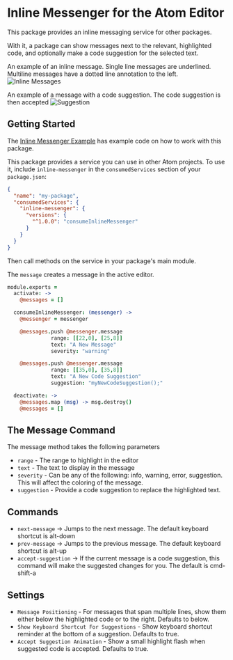 # Inline Messenger for the Atom Editor

This package provides an inline messaging service for other packages.

With it, a package can show messages next to the relevant, highlighted code,  and optionally make a code suggestion for the selected text.

An example of an inline message.  Single line messages are underlined.  Multiline messages have a dotted line annotation to the left.
![Inline Messages](https://raw.githubusercontent.com/mdgriffith/atom-inline-messenger-example/master/img/inline-message.gif?token=AC54XW-QnrhkimH6dJcK5e67awSHD7wiks5VsvjswA%3D%3D)

An example of a message with a code suggestion.  The code suggestion is then accepted
![Suggestion](https://raw.githubusercontent.com/mdgriffith/atom-inline-messenger-example/master/img/inline-suggestion.gif?token=AC54XbSnGvf4CzBU9ItmUo31uRNDewc2ks5Vsvh_wA%3D%3D)

## Getting Started

The [Inline Messenger Example](https://github.com/mdgriffith/atom-inline-messenger-example) has example code on how to work with this package.

This package provides a service you can use in other Atom projects.  To use
it, include `inline-messenger` in the `consumedServices` section of your `package.json`:

```json
{
  "name": "my-package",
  "consumedServices": {
    "inline-messenger": {
      "versions": {
        "^1.0.0": "consumeInlineMessenger"
      }
    }
  }
}
```

Then call methods on the service in your package's main module.

The `message` creates a message in the active editor.

```coffee
module.exports =
  activate: ->
    @messages = []

  consumeInlineMessenger: (messenger) ->
    @messenger = messenger

    @messages.push @messenger.message
              range: [[22,0], [25,8]]
              text: "A New Message"
              severity: "warning"

    @messages.push @messenger.message
              range: [[35,0], [35,8]]
              text: "A New Code Suggestion"
              suggestion: "myNewCodeSuggestion();"

  deactivate: ->
    @messages.map (msg) -> msg.destroy()
    @messages = []
```

## The Message Command

The message method takes the following parameters
  * `range` - The range to highlight in the editor
  * `text` - The text to display in the message
  * `severity` - Can be any of the following: info, warning, error, suggestion.  This will affect the coloring of the message.
  * `suggestion` - Provide a code suggestion to replace the highlighted text.


## Commands
  * `next-message` -> Jumps to the next message.  The default keyboard shortcut is alt-down
  * `prev-message` -> Jumps to the previous message.  The default keyboard shortcut is alt-up
  * `accept-suggestion` -> If the current message is a code suggestion, this command will make the suggested changes for you.  The default is cmd-shift-a


## Settings
  * `Message Positioning` - For messages that span multiple lines, show them either below the highlighted code or to the right.  Defaults to below.
  * `Show Keyboard Shortcut For Suggestions` - Show keyboard shortcut reminder at the bottom of a suggestion.  Defaults to true.
  * `Accept Suggestion Animation` - Show a small highlight flash when suggested code is accepted.  Defaults to true.
